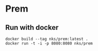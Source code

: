# Prem

## Run with docker

```
docker build --tag nks/prem:latest .
docker run -t -i -p 8080:8080 nks/prem
```
